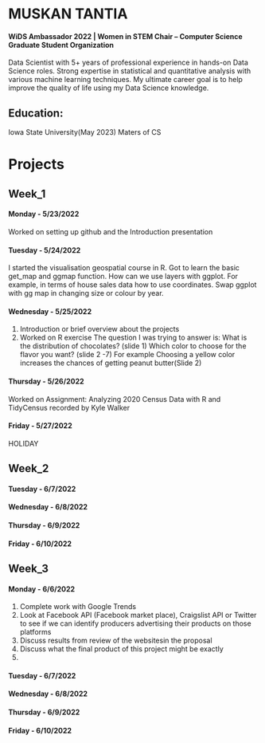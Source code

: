 
# MUSKAN TANTIA

#### WiDS Ambassador 2022 | Women in STEM Chair – Computer Science Graduate Student Organization 
Data Scientist with 5+ years of professional experience in hands-on Data Science roles. Strong expertise in statistical and quantitative analysis with various machine learning techniques. My ultimate career goal is to help improve the quality of life using my Data Science knowledge.
## Education:
Iowa State University(May 2023)
Maters of CS

# Projects
## Week_1

#### Monday - 5/23/2022
Worked on setting up github and the Introduction presentation
#### Tuesday - 5/24/2022
I started the visualisation geospatial course in R. Got to learn the basic get_map and ggmap function. How can we use layers with ggplot. For example, in terms of house sales data how to use coordinates. Swap ggplot with gg map in changing size or colour by year.
#### Wednesday - 5/25/2022
1. Introduction or brief overview about the projects
2. Worked on R exercise 
The question I was trying to answer is:
What is the distribution of chocolates? (slide 1)
Which color to choose for the flavor you want? (slide 2 -7)
For example Choosing a yellow color increases the chances of getting peanut butter(Slide 2)
#### Thursday - 5/26/2022
Worked on Assignment: Analyzing 2020 Census Data with R and TidyCensus recorded by Kyle Walker
#### Friday - 5/27/2022
HOLIDAY

## Week_2
#### Tuesday - 6/7/2022
#### Wednesday - 6/8/2022
#### Thursday - 6/9/2022
#### Friday - 6/10/2022
## Week_3
#### Monday - 6/6/2022
1. Complete work with Google Trends
2. Look at Facebook API (Facebook market place), Craigslist API or Twitter to see if we can identify producers advertising their products on those platforms
3. Discuss results from review of the websitesin the proposal
4. Discuss what the final product of this project might be exactly
5. 
#### Tuesday - 6/7/2022
#### Wednesday - 6/8/2022
#### Thursday - 6/9/2022
#### Friday - 6/10/2022
